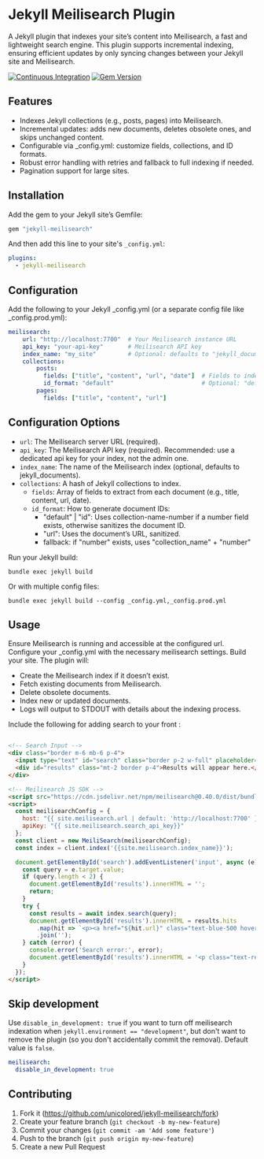 # Jekyll Meilisearch Plugin

A Jekyll plugin that indexes your site’s content into Meilisearch, a fast and lightweight search engine. This plugin supports incremental indexing, ensuring efficient updates by only syncing changes between your Jekyll site and Meilisearch.

[![Continuous Integration](https://github.com/unicolored/jekyll-meilisearch/actions/workflows/ruby.yml/badge.svg)](https://github.com/unicolored/jekyll-meilisearch/actions/workflows/ruby.yml) [![Gem Version](https://badge.fury.io/rb/jekyll-meilisearch.svg)](https://badge.fury.io/rb/jekyll-meilisearch)

## Features
- Indexes Jekyll collections (e.g., posts, pages) into Meilisearch.
- Incremental updates: adds new documents, deletes obsolete ones, and skips unchanged content.
- Configurable via _config.yml: customize fields, collections, and ID formats.
- Robust error handling with retries and fallback to full indexing if needed.
- Pagination support for large sites.

## Installation

Add the gem to your Jekyll site’s Gemfile:

```ruby
gem "jekyll-meilisearch"
```

And then add this line to your site's `_config.yml`:

```yml
plugins:
  - jekyll-meilisearch
```

## Configuration
Add the following to your Jekyll _config.yml (or a separate config file like _config.prod.yml):

```yaml
meilisearch:
    url: "http://localhost:7700"  # Your Meilisearch instance URL
    api_key: "your-api-key"       # Meilisearch API key
    index_name: "my_site"         # Optional: defaults to "jekyll_documents"
    collections:
        posts:
          fields: ["title", "content", "url", "date"]  # Fields to index
          id_format: "default"                         # Optional: "default" or "path"
        pages:
          fields: ["title", "content", "url"]
```

## Configuration Options
* `url`: The Meilisearch server URL (required).
* `api_key`: The Meilisearch API key (required). Recommended: use a dedicated api key for your index, not the admin one.
* `index_name`: The name of the Meilisearch index (optional, defaults to jekyll_documents).
* `collections`: A hash of Jekyll collections to index.
  * `fields`: Array of fields to extract from each document (e.g., title, content, url, date).
  * `id_format`: How to generate document IDs:
    * "default" | "id": Uses collection-name-number if a number field exists, otherwise sanitizes the document ID.
    * "url": Uses the document’s URL, sanitized.
    * fallback: if "number" exists, uses "collection_name" + "number"

Run your Jekyll build:

```shell
bundle exec jekyll build
```

Or with multiple config files:

```shell
bundle exec jekyll build --config _config.yml,_config.prod.yml
```

## Usage
Ensure Meilisearch is running and accessible at the configured url.
Configure your _config.yml with the necessary meilisearch settings.
Build your site. The plugin will:
- Create the Meilisearch index if it doesn’t exist.
- Fetch existing documents from Meilisearch.
- Delete obsolete documents.
- Index new or updated documents.
- Logs will output to STDOUT with details about the indexing process.

Include the following for adding search to your front :
```html

<!-- Search Input -->
<div class="border m-6 mb-6 p-4">
  <input type="text" id="search" class="border p-2 w-full" placeholder="Rechercher...">
  <div id="results" class="mt-2 border p-4">Results will appear here.</div>
</div>

<!-- Meilisearch JS SDK -->
<script src="https://cdn.jsdelivr.net/npm/meilisearch@0.40.0/dist/bundles/meilisearch.umd.js"></script>
<script>
  const meilisearchConfig = {
    host: "{{ site.meilisearch.url | default: 'http://localhost:7700' }}",
    apiKey: "{{ site.meilisearch.search_api_key}}"
  };
  const client = new MeiliSearch(meilisearchConfig);
  const index = client.index('{{site.meilisearch.index_name}}');

  document.getElementById('search').addEventListener('input', async (e) => {
    const query = e.target.value;
    if (query.length < 2) {
      document.getElementById('results').innerHTML = '';
      return;
    }
    try {
      const results = await index.search(query);
      document.getElementById('results').innerHTML = results.hits
        .map(hit => `<p><a href="${hit.url}" class="text-blue-500 hover:underline">${hit.title}</a></p>`)
        .join('');
    } catch (error) {
      console.error('Search error:', error);
      document.getElementById('results').innerHTML = '<p class="text-red-500">Search failed. Please try again.</p>';
    }
  });
</script>

```

## Skip development

Use `disable_in_development: true` if you want to turn off meilisearch indexation when `jekyll.environment == "development"`,
but don't want to remove the plugin (so you don't accidentally commit the removal). Default value is `false`.

```yml
meilisearch:
  disable_in_development: true
```

## Contributing

1. Fork it (https://github.com/unicolored/jekyll-meilisearch/fork)
2. Create your feature branch (`git checkout -b my-new-feature`)
3. Commit your changes (`git commit -am 'Add some feature'`)
4. Push to the branch (`git push origin my-new-feature`)
5. Create a new Pull Request
